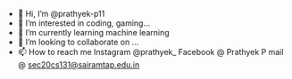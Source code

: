 - 👋 Hi, I’m @prathyek-p11
- 👀 I’m interested in coding, gaming...
- 🌱 I’m currently learning machine learning
- 💞️ I’m looking to collaborate on ...
- 📫 How to reach me Instagram @prathyek_
                      Facebook @ Prathyek P
                      mail @ sec20cs131@sairamtap.edu.in

<!---
prathyek-p11/prathyek-p11 is a ✨ special ✨ repository because its `README.md` (this file) appears on your GitHub profile.
You can click the Preview link to take a look at your changes.
--->

